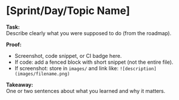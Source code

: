 # [Sprint/Day/Topic Name]

**Task:**  
Describe clearly what you were supposed to do (from the roadmap).

**Proof:**  
- Screenshot, code snippet, or CI badge here.  
- If code: add a fenced block with short snippet (not the entire file).  
- If screenshot: store in `images/` and link like:
  `![description](images/filename.png)`  

**Takeaway:**  
One or two sentences about what you learned and why it matters.
